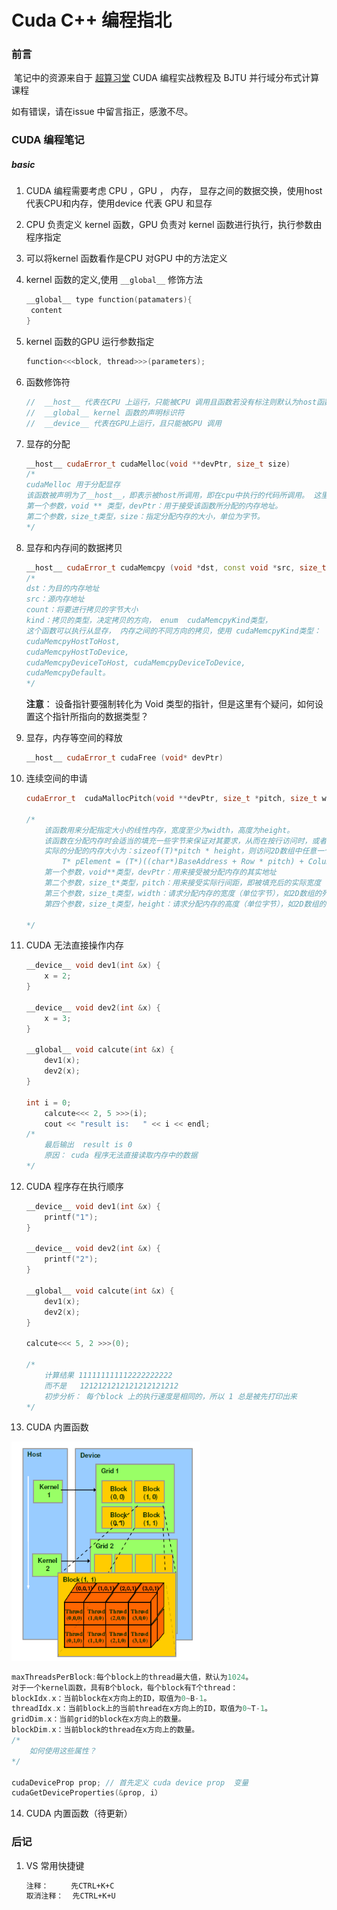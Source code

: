 # Cuda C++ 编程指北

### 前言

​	笔记中的资源来自于 [超算习堂](easyhpc.net) CUDA 编程实战教程及 BJTU 并行域分布式计算课程

如有错误，请在issue 中留言指正，感激不尽。

### CUDA 编程笔记

##### basic

1. CUDA 编程需要考虑 CPU ，GPU ， 内存， 显存之间的数据交换，使用host 代表CPU和内存，使用device 代表 GPU 和显存

2. CPU 负责定义 kernel 函数，GPU 负责对 kernel 函数进行执行，执行参数由程序指定

3. 可以将kernel 函数看作是CPU 对GPU 中的方法定义

4. kernel 函数的定义,使用 `__global__`​ 修饰方法

   ```C++
   __global__ type function(patamaters){
   	content
   }
   ```

5. kernel 函数的GPU 运行参数指定

   ```c++
   function<<<block, thread>>>(parameters);
   ```

6. 函数修饰符

   ```c++
   //  __host__ 代表在CPU 上运行，只能被CPU 调用且函数若没有标注则默认为host函数
   //  __global__ kernel 函数的声明标识符 
   //  __device__ 代表在GPU上运行，且只能被GPU 调用
   ```

7. 显存的分配

   ```C++
   __host__ cudaError_t cudaMelloc(void **devPtr, size_t size)
   /* 
   cudaMelloc 用于分配显存
   该函数被声明为了__host__，即表示被host所调用，即在cpu中执行的代码所调用。 这里存疑，GPU 中不能执行申请显存的代码吗？
   第一个参数，void ** 类型，devPtr：用于接受该函数所分配的内存地址。
   第二个参数，size_t类型，size：指定分配内存的大小，单位为字节。
   */
   ```

8. 显存和内存间的数据拷贝

   ```C++
   __host__ cudaError_t cudaMemcpy (void *dst, const void *src, size_t count, enum cudaMemcpyKind kind)
   /*	
   dst：为目的内存地址
   src：源内存地址
   count：将要进行拷贝的字节大小
   kind：拷贝的类型，决定拷贝的方向， enum  cudaMemcpyKind类型，
   这个函数可以执行从显存， 内存之间的不同方向的拷贝，使用 cudaMemcpyKind类型：
   cudaMemcpyHostToHost,
   cudaMemcpyHostToDevice,
   cudaMemcpyDeviceToHost, cudaMemcpyDeviceToDevice, 
   cudaMemcpyDefault。
   */
   ```

    **注意**： 设备指针要强制转化为 Void 类型的指针，但是这里有个疑问，如何设置这个指针所指向的数据类型？

9. 显存，内存等空间的释放

   ```C++
   __host__ cudaError_t cudaFree (void* devPtr)
   ```

10. 连续空间的申请

    ```c++
    cudaError_t  cudaMallocPitch(void **devPtr, size_t *pitch, size_t width, size_t height);
    
    /*
        该函数用来分配指定大小的线性内存，宽度至少为width，高度为height。
        该函数在分配内存时会适当的填充一些字节来保证对其要求，从而在按行访问时，或者在二维数组和设备存储器的其他区域间复制是，保证了最佳的性能s
        实际的分配的内存大小为：sizeof(T)*pitch * height，则访问2D数组中任意一个元素[Row,Column]的计算公式如下：
            T* pElement = (T*)((char*)BaseAddress + Row * pitch) + Column。
        第一个参数，void**类型，devPtr：用来接受被分配内存的其实地址
        第二个参数，size_t*类型，pitch：用来接受实际行间距，即被填充后的实际宽度（单位字节），大于等于第三个参数width
        第三个参数，size_t类型，width：请求分配内存的宽度（单位字节），如2D数组的列数
        第四个参数，size_t类型，height：请求分配内存的高度（单位字节），如2D数组的行数
    
    */
    ```

11. CUDA 无法直接操作内存

    ```c++
    __device__ void dev1(int &x) {
    	x = 2;
    }
    
    __device__ void dev2(int &x) {
    	x = 3;
    }
    
    __global__ void calcute(int &x) {
    	dev1(x);
    	dev2(x);
    }
    
    int i = 0;
    	calcute<<< 2, 5 >>>(i);
    	cout << "result is:   " << i << endl;
    /*
    	最后输出  result is 0
    	原因： cuda 程序无法直接读取内存中的数据
    */
    ```

12. CUDA 程序存在执行顺序

    ```c++
    __device__ void dev1(int &x) {
    	printf("1");
    }
    
    __device__ void dev2(int &x) {
    	printf("2");
    }
    
    __global__ void calcute(int &x) {
    	dev1(x);
    	dev2(x);
    }
    
    calcute<<< 5, 2 >>>(0);
    
    /* 
    	计算结果 111111111112222222222
    	而不是   1212121212121212121212
    	初步分析： 每个block 上的执行速度是相同的，所以 1 总是被先打印出来
    */
    ```

13. CUDA 内置函数

<img src="..\imgs\gpu_structure.png" alt="gpu_structure" style="zoom: 80%;" />

```C++
maxThreadsPerBlock:每个block上的thread最大值，默认为1024。
对于一个kernel函数，具有B个block，每个block有T个thread：
blockIdx.x：当前block在x方向上的ID，取值为0~B-1。
threadIdx.x：当前block上的当前thread在x方向上的ID，取值为0~T-1。
gridDim.x：当前grid的block在x方向上的数量。
blockDim.x：当前block的thread在x方向上的数量。
/*
	如何使用这些属性？
*/
    
cudaDeviceProp prop; // 首先定义 cuda device prop  变量
cudaGetDeviceProperties(&prop, i）
```

14. CUDA 内置函数（待更新）

### 后记

1. VS 常用快捷键

   ```bash
   注释：     先CTRL+K+C
   取消注释：  先CTRL+K+U
   ```

   